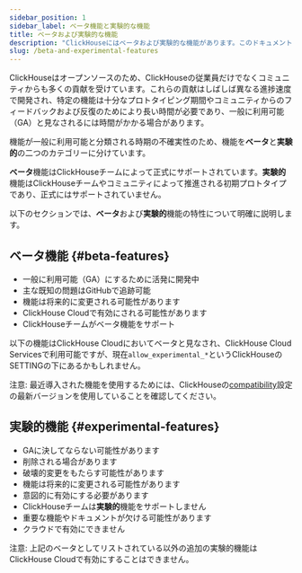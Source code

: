 ```yaml
---
sidebar_position: 1
sidebar_label: ベータ機能と実験的な機能
title: ベータおよび実験的な機能
description: "ClickHouseにはベータおよび実験的な機能があります。このドキュメントページでは定義について説明します。"
slug: /beta-and-experimental-features
---
```


ClickHouseはオープンソースのため、ClickHouseの従業員だけでなくコミュニティからも多くの貢献を受けています。これらの貢献はしばしば異なる進捗速度で開発され、特定の機能は十分なプロトタイピング期間やコミュニティからのフィードバックおよび反復のためにより長い時間が必要であり、一般に利用可能（GA）と見なされるには時間がかかる場合があります。

機能が一般に利用可能と分類される時期の不確実性のため、機能を**ベータ**と**実験的**の二つのカテゴリーに分けています。

**ベータ**機能はClickHouseチームによって正式にサポートされています。**実験的**機能はClickHouseチームやコミュニティによって推進される初期プロトタイプであり、正式にはサポートされていません。

以下のセクションでは、**ベータ**および**実験的**機能の特性について明確に説明します。

## ベータ機能 {#beta-features}

- 一般に利用可能（GA）にするために活発に開発中
- 主な既知の問題はGitHubで追跡可能
- 機能は将来的に変更される可能性があります
- ClickHouse Cloudで有効にされる可能性があります
- ClickHouseチームがベータ機能をサポート

以下の機能はClickHouse Cloudにおいてベータと見なされ、ClickHouse Cloud Servicesで利用可能ですが、現在```allow_experimental_*```というClickHouseのSETTINGの下にあるかもしれません。

注意: 最近導入された機能を使用するためには、ClickHouseの[compatibility](/operations/settings/settings#compatibility)設定の最新バージョンを使用していることを確認してください。

## 実験的機能 {#experimental-features}

- GAに決してならない可能性があります
- 削除される場合があります
- 破壊的変更をもたらす可能性があります
- 機能は将来的に変更される可能性があります
- 意図的に有効にする必要があります
- ClickHouseチームは**実験的**機能をサポートしません
- 重要な機能やドキュメントが欠ける可能性があります
- クラウドで有効にできません

注意: 上記のベータとしてリストされている以外の追加の実験的機能はClickHouse Cloudで有効にすることはできません。
